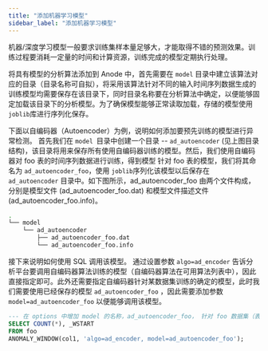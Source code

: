 ```yaml
---
title: "添加机器学习模型"
sidebar_label: "添加机器学习模型"
---
```


机器/深度学习模型一般要求训练集样本量足够大，才能取得不错的预测效果。训练过程要消耗一定量的时间和计算资源，训练完成的模型定期执行处理。


将具有模型的分析算法添加到 Anode 中，首先需要在 `model` 目录中建立该算法对应的目录（目录名称可自拟），将采用该算法针对不同的输入时间序列数据生成的训练模型均需要保存在该目录下，同时目录名称要在分析算法中确定，以便能够固定加载该目录下的分析模型。为了确保模型能够正常读取加载，存储的模型使用`joblib`库进行序列化保存。

下面以自编码器（Autoencoder）为例，说明如何添加要预先训练的模型进行异常检测。
首先我们在 `model `目录中创建一个目录 -- `ad_autoencoder` (见上图目录结构)，该目录将用来保存所有使用自编码器训练的模型。然后，我们使用自编码器对 foo 表的时间序列数据进行训练，得到模型 针对 foo 表的模型，我们将其命名为 `ad_autoencoder_foo`，使用 `joblib`序列化该模型以后保存在 `ad_autoencoder` 目录中。如下图所示，ad_autoencoder_foo 由两个文件构成，分别是模型文件 (ad_autoencoder_foo.dat) 和模型文件描述文件 (ad_autoencoder_foo.info)。

```bash
.
└── model
    └── ad_autoencoder
        ├── ad_autoencoder_foo.dat
        └── ad_autoencoder_foo.info

```

接下来说明如何使用 SQL 调用该模型。
通过设置参数 `algo=ad_encoder` 告诉分析平台要调用自编码器算法训练的模型（自编码器算法在可用算法列表中），因此直接指定即可。此外还需要指定自编码器针对某数据集训练的确定的模型，此时我们需要使用已经保存的模型 `ad_autoencoder_foo` ，因此需要添加参数 `model=ad_autoencoder_foo` 以便能够调用该模型。

```SQL
--- 在 options 中增加 model 的名称，ad_autoencoder_foo， 针对 foo 数据集（表）训练的采用自编码器的异常检测模型进行异常检测
SELECT COUNT(*), _WSTART
FROM foo
ANOMALY_WINDOW(col1, 'algo=ad_encoder, model=ad_autoencoder_foo');
```
